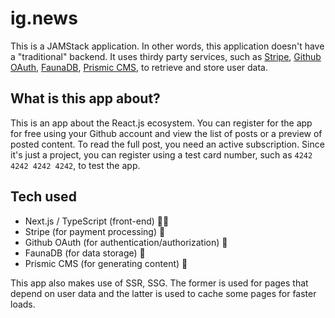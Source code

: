 # ig.news

This is a JAMStack application. In other words, this application doesn't have a "traditional" backend. It uses thirdy party services, such as [Stripe](https://stripe.com/en-br), 
[Github OAuth](https://github.com/settings/developers), [FaunaDB](https://fauna.com/), [Prismic CMS](https://prismic.io/), to retrieve and store user data.

## What is this app about?

This is an app about the React.js ecosystem. You can register for the app for free using your Github account and view the list of posts or a preview of posted content. 
To read the full post, you need an active subscription. Since it's just a project, you can register using a test card number, such as `4242 4242 4242 4242`, to test the app.

## Tech used

- Next.js / TypeScript (front-end) 👨‍💻
- Stripe (for payment processing) 💸
- Github OAuth (for authentication/authorization) 🔐
- FaunaDB (for data storage) 📁
- Prismic CMS (for generating content) 📃

This app also makes use of SSR, SSG. The former is used for pages that depend on user data and the latter is used to cache some pages for faster loads.

